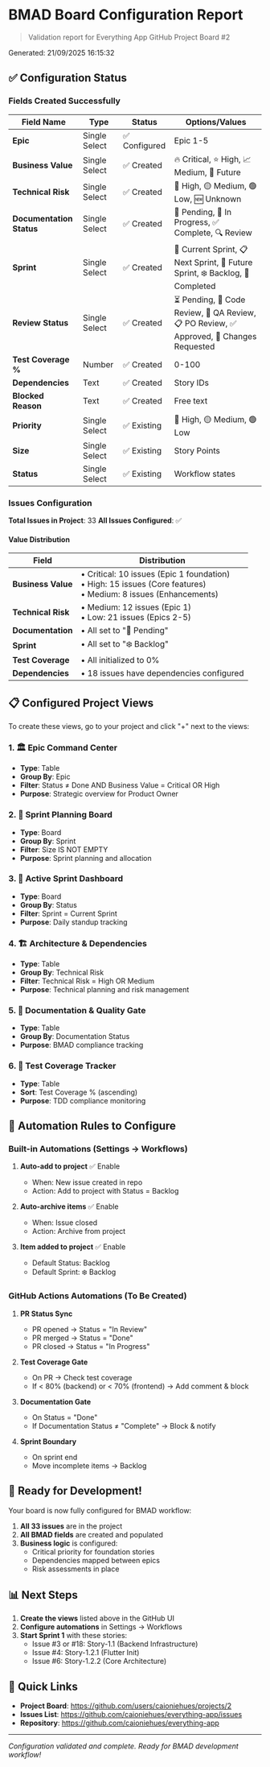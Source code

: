 # BMAD Board Configuration Report

> Validation report for Everything App GitHub Project Board #2

Generated: 21/09/2025 16:15:32

## ✅ Configuration Status

### Fields Created Successfully

| Field Name | Type | Status | Options/Values |
|------------|------|--------|----------------|
| **Epic** | Single Select | ✅ Configured | Epic 1-5 |
| **Business Value** | Single Select | ✅ Created | 🔥 Critical, ⭐ High, 📈 Medium, 🔮 Future |
| **Technical Risk** | Single Select | ✅ Created | 🔴 High, 🟡 Medium, 🟢 Low, 🆕 Unknown |
| **Documentation Status** | Single Select | ✅ Created | 📝 Pending, 🔄 In Progress, ✅ Complete, 🔍 Review |
| **Sprint** | Single Select | ✅ Created | 🎯 Current Sprint, 📋 Next Sprint, 🔮 Future Sprint, ❄️ Backlog, 🏁 Completed |
| **Review Status** | Single Select | ✅ Created | ⏳ Pending, 👀 Code Review, 🧪 QA Review, 📋 PO Review, ✅ Approved, 🔄 Changes Requested |
| **Test Coverage %** | Number | ✅ Created | 0-100 |
| **Dependencies** | Text | ✅ Created | Story IDs |
| **Blocked Reason** | Text | ✅ Created | Free text |
| **Priority** | Single Select | ✅ Existing | 🔴 High, 🟡 Medium, 🟢 Low |
| **Size** | Single Select | ✅ Existing | Story Points |
| **Status** | Single Select | ✅ Existing | Workflow states |

### Issues Configuration

**Total Issues in Project**: 33
**All Issues Configured**: ✅

#### Value Distribution

| Field | Distribution |
|-------|--------------|
| **Business Value** | • Critical: 10 issues (Epic 1 foundation)<br>• High: 15 issues (Core features)<br>• Medium: 8 issues (Enhancements) |
| **Technical Risk** | • Medium: 12 issues (Epic 1)<br>• Low: 21 issues (Epics 2-5) |
| **Documentation** | • All set to "📝 Pending" |
| **Sprint** | • All set to "❄️ Backlog" |
| **Test Coverage** | • All initialized to 0% |
| **Dependencies** | • 18 issues have dependencies configured |

## 📋 Configured Project Views

To create these views, go to your project and click "+" next to the views:

### 1. 🏛️ Epic Command Center
- **Type**: Table
- **Group By**: Epic
- **Filter**: Status ≠ Done AND Business Value = Critical OR High
- **Purpose**: Strategic overview for Product Owner

### 2. 🎯 Sprint Planning Board
- **Type**: Board
- **Group By**: Sprint
- **Filter**: Size IS NOT EMPTY
- **Purpose**: Sprint planning and allocation

### 3. 🚀 Active Sprint Dashboard
- **Type**: Board
- **Group By**: Status
- **Filter**: Sprint = Current Sprint
- **Purpose**: Daily standup tracking

### 4. 🏗️ Architecture & Dependencies
- **Type**: Table
- **Group By**: Technical Risk
- **Filter**: Technical Risk = High OR Medium
- **Purpose**: Technical planning and risk management

### 5. 📝 Documentation & Quality Gate
- **Type**: Table
- **Group By**: Documentation Status
- **Purpose**: BMAD compliance tracking

### 6. 🧪 Test Coverage Tracker
- **Type**: Table
- **Sort**: Test Coverage % (ascending)
- **Purpose**: TDD compliance monitoring

## 🤖 Automation Rules to Configure

### Built-in Automations (Settings → Workflows)

1. **Auto-add to project** ✅ Enable
   - When: New issue created in repo
   - Action: Add to project with Status = Backlog

2. **Auto-archive items** ✅ Enable
   - When: Issue closed
   - Action: Archive from project

3. **Item added to project** ✅ Enable
   - Default Status: Backlog
   - Default Sprint: ❄️ Backlog

### GitHub Actions Automations (To Be Created)

1. **PR Status Sync**
   - PR opened → Status = "In Review"
   - PR merged → Status = "Done"
   - PR closed → Status = "In Progress"

2. **Test Coverage Gate**
   - On PR → Check test coverage
   - If < 80% (backend) or < 70% (frontend) → Add comment & block

3. **Documentation Gate**
   - On Status = "Done"
   - If Documentation Status ≠ "Complete" → Block & notify

4. **Sprint Boundary**
   - On sprint end
   - Move incomplete items → Backlog

## 🎯 Ready for Development!

Your board is now fully configured for BMAD workflow:

1. **All 33 issues** are in the project
2. **All BMAD fields** are created and populated
3. **Business logic** is configured:
   - Critical priority for foundation stories
   - Dependencies mapped between epics
   - Risk assessments in place

## 📊 Next Steps

1. **Create the views** listed above in the GitHub UI
2. **Configure automations** in Settings → Workflows
3. **Start Sprint 1** with these stories:
   - Issue #3 or #18: Story-1.1 (Backend Infrastructure)
   - Issue #4: Story-1.2.1 (Flutter Init)
   - Issue #6: Story-1.2.2 (Core Architecture)

## 🔗 Quick Links

- **Project Board**: https://github.com/users/caioniehues/projects/2
- **Issues List**: https://github.com/caioniehues/everything-app/issues
- **Repository**: https://github.com/caioniehues/everything-app

---
*Configuration validated and complete. Ready for BMAD development workflow!*